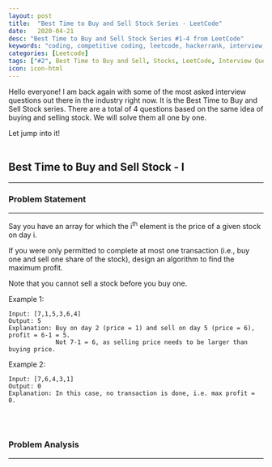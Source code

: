 ```yaml
---
layout: post
title:  "Best Time to Buy and Sell Stock Series - LeetCode"
date:   2020-04-21
desc: "Best Time to Buy and Sell Stock Series #1-4 from LeetCode"
keywords: "coding, competitive coding, leetcode, hackerrank, interview, question"
categories: [Leetcode]
tags: ["#2", Best Time to Buy and Sell, Stocks, LeetCode, Interview Question]
icon: icon-html
---
```


Hello everyone! I am back again with some of the most asked interview questions out there in the industry right now. It is the Best Time to Buy and Sell Stock series. There are a total of 4 questions based on the same idea of buying and selling stock. We will solve them all one by one.

Let jump into it!
<br/><br/>

## Best Time to Buy and Sell Stock - I
-------------------------------------

### Problem Statement
-------------------------------------
Say you have an array for which the i<sup>th</sup> element is the price of a given stock on day i.

If you were only permitted to complete at most one transaction (i.e., buy one and sell one share of the stock), design an algorithm to find the maximum profit.

Note that you cannot sell a stock before you buy one.

Example 1:
```
Input: [7,1,5,3,6,4]
Output: 5
Explanation: Buy on day 2 (price = 1) and sell on day 5 (price = 6), profit = 6-1 = 5.
             Not 7-1 = 6, as selling price needs to be larger than buying price.
```

Example 2:
```
Input: [7,6,4,3,1]
Output: 0
Explanation: In this case, no transaction is done, i.e. max profit = 0.
```
<br/><br/>

### Problem Analysis
-------------------------------------
